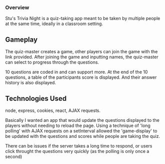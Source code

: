 ### Overview

Stu's Trivia Night is a quiz-taking app meant to be taken by multiple people at the same time, ideally in a classroom setting.

## Gameplay

The quiz-master creates a game, other players can join the game with the link provided. After joining the game and inputting names, the quiz-master can select to progress through the questions.

10 questions are coded in and can support more. At the end of the 10 questions, a table of the participants score is displayed. And their answer history is also displayed.

## Technologies Used

node, express, cookies, react, AJAX requests.

Basically I wanted an app that would update the questions displayed to the players without needing to reload the page. Using a technique of 'long polling' with AJAX requests on a setInterval allowed the 'game-display' to be updated with the questions and scores while people are taking the quiz.

There can be issues if the server takes a long time to respond, or users click throught the questions very quickly (as the polling is only once a second)
